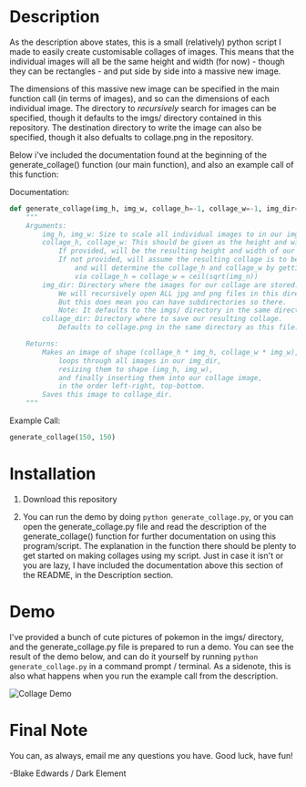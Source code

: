 # Description

As the description above states, this is a small (relatively) python script I made to easily create customisable collages of images. This means that the individual images will all be the same height and width (for now) - though they can be rectangles - and put side by side into a massive new image.

The dimensions of this massive new image can be specified in the main function call (in terms of images), and so can the dimensions of each individual image. The directory to *recursively* search for images can be specified, though it defaults to the imgs/ directory contained in this repository. The destination directory to write the image can also be specified, though it also defualts to collage.png in the repository.

Below i've included the documentation found at the beginning of the generate_collage() function (our main function), and also an example call of this function:

Documentation:
```python
def generate_collage(img_h, img_w, collage_h=-1, collage_w=-1, img_dir="imgs", collage_dir="collage.png"):
    """
    Arguments:
        img_h, img_w: Size to scale all individual images to in our img_dir, when making our collage.
        collage_h, collage_w: This should be given as the height and width in terms of number of IMAGES, not number of PIXELS.
            If provided, will be the resulting height and width of our collage, in terms of img_h and img_w.
            If not provided, will assume the resulting collage is to be a square,
                and will determine the collage_h and collage_w by getting the number of images in img_dir,
                via collage_h = collage_w = ceil(sqrt(img_n))
        img_dir: Directory where the images for our collage are stored. 
            We will recursively open ALL jpg and png files in this directory, so don't put this as your root directory.
            But this does mean you can have subdirectories so there.
            Note: It defaults to the imgs/ directory in the same directory as this file.
        collage_dir: Directory where to save our resulting collage.
            Defaults to collage.png in the same directory as this file.

    Returns:
        Makes an image of shape (collage_h * img_h, collage_w * img_w), and 
            loops through all images in our img_dir, 
            resizing them to shape (img_h, img_w),
            and finally inserting them into our collage image, 
            in the order left-right, top-bottom.
        Saves this image to collage_dir.
    """
```

Example Call:
```python
generate_collage(150, 150)
```


# Installation

1. Download this repository

2. You can run the demo by doing `python generate_collage.py`, or you can open the generate_collage.py file and read the description of the generate_collage() function for further documentation on using this program/script. The explanation in the function there should be plenty to get started on making collages using my script. Just in case it isn't or you are lazy, I have included the documentation above this section of the README, in the Description section.

# Demo

I've provided a bunch of cute pictures of pokemon in the imgs/ directory, and the generate_collage.py file is prepared to run a demo. You can see the result of the demo below, and can do it yourself by running `python generate_collage.py` in a command prompt / terminal. As a sidenote, this is also what happens when you run the example call from the description.

![Collage Demo](https://github.com/DarkElement75/collage-maker/collage.png)

# Final Note

You can, as always, email me any questions you have. Good luck, have fun!

-Blake Edwards / Dark Element

